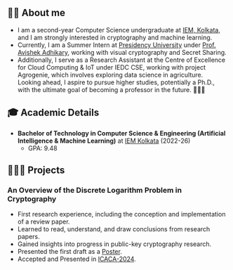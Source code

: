 ## 👨‍🎓 About me
- I am a second-year Computer Science undergraduate at [IEM, Kolkata](https://iem.edu.in/), and I am strongly interested in cryptography and machine learning. <br>
- Currently, I am a Summer Intern at [Presidency University](https://presiuniv.ac.in/web/) under [Prof. Avishek Adhikary](https://www.presiuniv.ac.in/web/staff.php?staffid=424), working with visual cryptography and Secret Sharing. <br>
- Additionally, I serve as a Research Assistant at the Centre of Excellence for Cloud Computing & IoT under IEDC CSE, working with project Agrogenie, which involves exploring data science in agriculture. <br>
Looking ahead, I aspire to pursue higher studies, potentially a Ph.D., with the ultimate goal of becoming a professor in the future. 👨🏼‍🏫

## 🎓 Academic Details

- **Bachelor of Technology in Computer Science & Engineering (Artificial Intelligence & Machine Learning)** at [IEM Kolkata](https://iem.edu.in/) (2022-26)
  - GPA: 9.48
 
## 👨🏻‍🔬 Projects

### An Overview of the Discrete Logarithm Problem in Cryptography
  - First research experience, including the conception and implementation of a review paper.
  - Learned to read, understand, and draw conclusions from research papers.
  - Gained insights into progress in public-key cryptography research.
  - Presented the first draft as a [Poster](https://www.researchgate.net/publication/375287849_The_Discrete_Logarithm_Problem).
  - Accepted and Presented in [ICACA-2024](https://sites.google.com/view/icisa2024).
